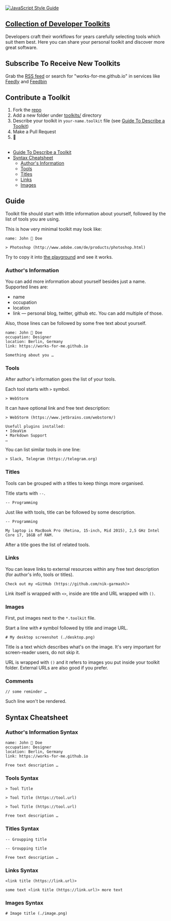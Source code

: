[![JavaScript Style Guide](https://img.shields.io/badge/code_style-standard-brightgreen.svg)](https://standardjs.com)

## [Collection of Developer Toolkits](https://works-for-me.github.io)

Developers craft their workflows for years carefully selecting tools which suit them best. Here you can share your personal toolkit and discover more great software.

## Subscribe To Receive New Toolkits

Grab the [RSS feed](https://works-for-me.github.io/rss.xml) or search for "works-for-me.github.io" in services like [Feedly](https://feedly.com) and [Feedbin](https://feedbin.com)

## Contribute a Toolkit

1. Fork the [repo](https://github.com/nik-garmash/works-for-me)
1. Add a new folder under [toolkits/](https://github.com/nik-garmash/works-for-me/tree/master/toolkits) directory
1. Describe your toolkit in ```your-name.toolkit``` file (see [Guide To Describe a Toolkit](#guide-to-describe-a-toolkit))
1. Make a Pull Request
1. 🚀

##

- [Guide To Describe a Toolkit](#guide-to-describe-a-toolkit)
- [Syntax Cheatsheet](#syntax-cheatsheet)
    - [Author's Information](#authors-information-syntax)
    - [Tools](#tools-syntax)
    - [Titles](#titles-syntax)
    - [Links](#links-syntax)
    - [Images](#images-syntax)


## Guide

Toolkit file should start with little information about yourself, followed by the list of tools you are using.

This is how very minimal toolkit may look like:

```
name: John 🚀 Doe

> Photoshop (http://www.adobe.com/de/products/photoshop.html)
```

Try to copy it into [the playground](https://works-for-me.github.io/playground/playground.html) and see it works.

### Author's Information

You can add more information about yourself besides just a name.<br>
Supported lines are:

- name
- occupation
- location
- link — personal blog, twitter, github etc. You can add multiple of those.

Also, those lines can be followed by some free text about yourself.

```
name: John 🚀 Doe
occupation: Designer
location: Berlin, Germany
link: https://works-for-me.github.io

Something about you …
```

### Tools

After author's information goes the list of your tools.

Each tool starts with ```>``` symbol.

```
> WebStorm
```

It can have optional link and free text description:

```
> WebStorm (https://www.jetbrains.com/webstorm/)

Usefull plugins installed:
• IdeaVim
• Markdown Support
…
```

You can list similar tools in one line:

```
> Slack, Telegram (https://telegram.org)
```


### Titles

Tools can be grouped with a titles to keep things more organised.

Title starts with ```--```.

```
-- Programming
```

Just like with tools, title can be followed by some description.

```
-- Programming

My laptop is MacBook Pro (Retina, 15-inch, Mid 2015), 2,5 GHz Intel Core i7, 16GB of RAM.
```

After a title goes the list of related tools.


### Links

You can leave links to external resources within any free text description (for author's info, tools or titles).

```
Check out my <GitHub (https://github.com/nik-garmash)>
```

Link itself is wrapped with ```<>```, inside are title and URL wrapped with ```()```.


### Images

First, put images next to the ```*.toolkit``` file.

Start a line with ```#``` symbol followed by title and image URL.

```
# My desktop screenshot (./desktop.png)
```

Title is a text which describes what's on the image. It's very important for screen-reader users, do not skip it.

URL is wrapped with ```()``` and it refers to images you put inside your toolkit folder. External URLs are also good if you prefer.


### Comments

```
// some reminder …
```

Such line won't be rendered.


## Syntax Cheatsheet

### Author's Information Syntax

```
name: John 🚀 Doe
occupation: Designer
location: Berlin, Germany
link: https://works-for-me.github.io

Free text description …
```

### Tools Syntax

```
> Tool Title
```

```
> Tool Title (https://tool.url)
```

```
> Tool Title (https://tool.url)

Free text description …
```

### Titles Syntax

```
-- Groupping title
```

```
-- Groupping title

Free text description …
```

### Links Syntax

```
<link title (https://link.url)>
```

```
some text <link title (https://link.url)> more text
```


### Images Syntax

```
# Image title (./image.png)
```
